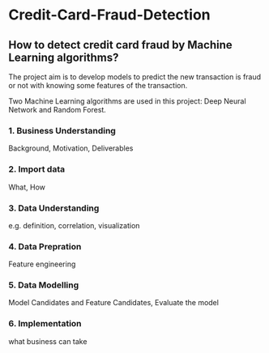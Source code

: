 # Credit-Card-Fraud-Detection

## How to detect credit card fraud by Machine Learning algorithms?

 The project aim is to develop models to predict the new transaction is fraud or not with knowing some features of the transaction.
 
 Two Machine Learning algorithms are used in this project: Deep Neural Network and Random Forest.
 
### 1. Business Understanding
Background, Motivation, Deliverables
### 2. Import data 
What, How
### 3. Data Understanding 
e.g. definition, correlation, visualization
### 4. Data Prepration
Feature engineering
### 5. Data Modelling
Model Candidates and Feature Candidates, Evaluate the model
### 6. Implementation
what business can take


